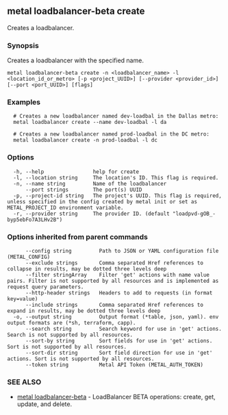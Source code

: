 ## metal loadbalancer-beta create

Creates a loadbalancer.

### Synopsis

Creates a loadbalancer with the specified name.

```
metal loadbalancer-beta create -n <loadbalancer_name> -l <location_id_or_metro> [-p <project_UUID>] [--provider <provider_id>] [--port <port_UUID>] [flags]
```

### Examples

```
  # Creates a new loadbalancer named dev-loadbal in the Dallas metro: 
  metal loadbalancer create --name dev-loadbal -l da
  
  # Creates a new loadbalancer named prod-loadbal in the DC metro:
  metal loadbalancer create -n prod-loadbal -l dc
```

### Options

```
  -h, --help                help for create
  -l, --location string     The location's ID. This flag is required.
  -n, --name string         Name of the loadbalancer
      --port strings        The port(s) UUID
  -p, --project-id string   The project's UUID. This flag is required, unless specified in the config created by metal init or set as METAL_PROJECT_ID environment variable.
  -r, --provider string     The provider ID. (default "loadpvd-gOB_-byp5ebFo7A3LHv2B")
```

### Options inherited from parent commands

```
      --config string         Path to JSON or YAML configuration file (METAL_CONFIG)
      --exclude strings       Comma separated Href references to collapse in results, may be dotted three levels deep
      --filter stringArray    Filter 'get' actions with name value pairs. Filter is not supported by all resources and is implemented as request query parameters.
      --http-header strings   Headers to add to requests (in format key=value)
      --include strings       Comma separated Href references to expand in results, may be dotted three levels deep
  -o, --output string         Output format (*table, json, yaml). env output formats are (*sh, terraform, capp).
      --search string         Search keyword for use in 'get' actions. Search is not supported by all resources.
      --sort-by string        Sort fields for use in 'get' actions. Sort is not supported by all resources.
      --sort-dir string       Sort field direction for use in 'get' actions. Sort is not supported by all resources.
      --token string          Metal API Token (METAL_AUTH_TOKEN)
```

### SEE ALSO

* [metal loadbalancer-beta](metal_loadbalancer-beta.md)	 - LoadBalancer BETA operations: create, get, update, and delete.

